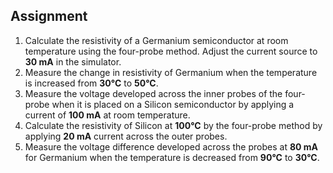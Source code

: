 ## Assignment

<ol>
  <li>
    Calculate the resistivity of a Germanium semiconductor at room temperature using the four-probe method. Adjust the current source to <strong>30 mA</strong> in the simulator.
  </li>
  <li>
    Measure the change in resistivity of Germanium when the temperature is increased from <strong>30°C</strong> to <strong>50°C</strong>.
  </li>
  <li>
    Measure the voltage developed across the inner probes of the four-probe when it is placed on a Silicon semiconductor by applying a current of <strong>100 mA</strong> at room temperature.
  </li>
  <li>
    Calculate the resistivity of Silicon at <strong>100°C</strong> by the four-probe method by applying <strong>20 mA</strong> current across the outer probes.
  </li>
  <li>
    Measure the voltage difference developed across the probes at <strong>80 mA</strong> for Germanium when the temperature is decreased from <strong>90°C</strong> to <strong>30°C</strong>.
  </li>
</ol>


